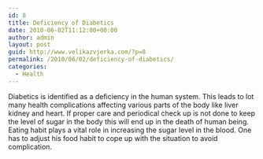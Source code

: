 ```yaml
---
id: 8
title: Deficiency of Diabetics
date: 2010-06-02T11:12:00+00:00
author: admin
layout: post
guid: http://www.velikazvjerka.com/?p=8
permalink: /2010/06/02/deficiency-of-diabetics/
categories:
  - Health
---
```

Diabetics is identified as a deficiency in the human system. This leads to lot many health complications affecting various parts of the body like liver kidney and heart. If proper care and periodical check up is not done to keep the level of sugar in the body this will end up in the death of human being. Eating habit plays a vital role in increasing the sugar level in the blood. One has to adjust his food habit to cope up with the situation to avoid complication.